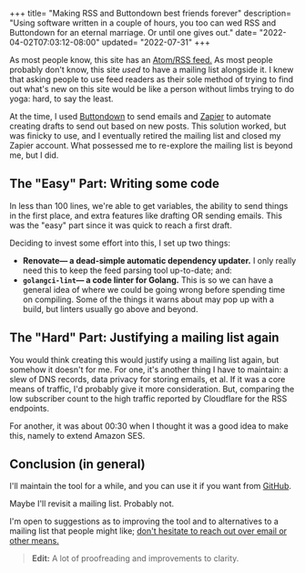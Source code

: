 +++
title= "Making RSS and Buttondown best friends forever"
description= "Using software written in a couple of hours, you too can wed RSS and Buttondown for an eternal marriage. Or until one gives out."
date= "2022-04-02T07:03:12-08:00"
updated= "2022-07-31"
+++

As most people know, this site has an [Atom/RSS feed.](/atom.xml) As most people probably don't know, this site *used* to have a mailing list alongside it. I knew that asking people to use feed readers as their sole method of trying to find out what's new on this site would be like a person without limbs trying to do yoga: hard, to say the least.

At the time, I used [Buttondown](https://buttondown.email/) to send emails and [Zapier](https://zapier.com/) to automate creating drafts to send out based on new posts. This solution worked, but was finicky to use, and I eventually retired the mailing list and closed my Zapier account. What possessed me to re-explore the mailing list is beyond me, but I did.

## The "Easy" Part: Writing some code
In less than 100 lines, we're able to get variables, the ability to send things in the first place, and extra features like drafting OR sending emails. This was the "easy" part since it was quick to reach a first draft.

Deciding to invest some effort into this, I set up two things:
- **Renovate— a dead-simple automatic dependency updater.** I only really need this to keep the feed parsing tool up-to-date; and:
- **`golangci-lint`— a code linter for Golang.** This is so we can have a general idea of where we could be going wrong before spending time on compiling. Some of the things it warns about may pop up with a build, but linters usually go above and beyond.

## The "Hard" Part: Justifying a mailing list again
You would think creating this would justify using a mailing list again, but somehow it doesn't for me. For one, it's another thing I have to maintain: a slew of DNS records, data privacy for storing emails, et al. If it was a core means of traffic, I'd probably give it more consideration. But, comparing the low subscriber count to the high traffic reported by Cloudflare for the RSS endpoints.

For another, it was about 00:30 when I thought it was a good idea to make this, namely to extend Amazon SES.

## Conclusion (in general)
I'll maintain the tool for a while, and you can use it if you want from [GitHub](https://github.com/lambda-sys/courier).

Maybe I'll revisit a mailing list. Probably not.

I'm open to suggestions as to improving the tool and to alternatives to a mailing list that people might like; [don't hesitate to reach out over email or other means.](/contact/)

> **Edit:** A lot of proofreading and improvements to clarity.
